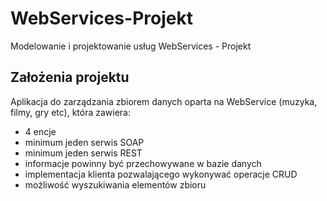 # WebServices-Projekt
Modelowanie i projektowanie usług WebServices - Projekt

## Założenia projektu
 Aplikacja do zarządzania zbiorem danych oparta na WebService (muzyka, filmy, gry etc), która zawiera: 
 
- 4 encje
- minimum jeden serwis SOAP
- minimum jeden serwis REST
- informacje powinny być przechowywane w bazie danych
- implementacja klienta pozwalającego wykonywać operacje CRUD
- możliwość wyszukiwania elementów zbioru

